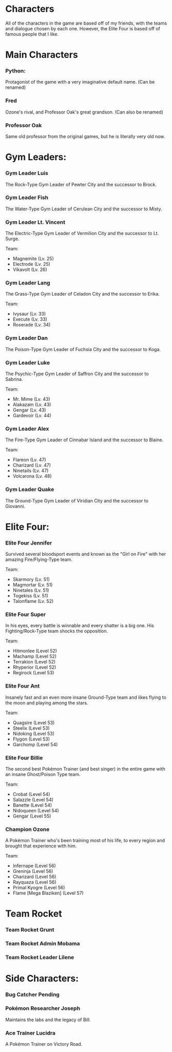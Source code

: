 # Characters

All of the characters in the game are based off of my friends, with the teams and dialogue chosen by each one. However, the Elite Four is based off of famous people that I like.



# Main Characters

### Python:

Protagonist of the game with a very imaginative default name. (Can be renamed)


### Fred
Ozone's rival, and Professor Oak's great grandson. (Can also be renamed)


### Professor Oak
Same old professor from the original games, but he is literally very old now.




# Gym Leaders:

### Gym Leader Luis
The Rock-Type Gym Leader of Pewter City and the successor to Brock.


### Gym Leader Fish
The Water-Type Gym Leader of Cerulean City and the successor to Misty.


### Gym Leader Lt. Vincent
The Electric-Type Gym Leader of Vermilion City and the successor to Lt. Surge.

Team:
- Magnemite (Lv. 25)
- Electrode (Lv. 25)
- Vikavolt (Lv. 26)


### Gym Leader Lang
The Grass-Type Gym Leader of Celadon City and the successor to Erika.

Team:
- Ivysaur (Lv. 33)
- Execute (Lv. 33)
- Roserade (Lv. 34)


### Gym Leader Dan
The Poison-Type Gym Leader of Fuchsia City and the successor to Koga.


### Gym Leader Luke
The Psychic-Type Gym Leader of Saffron City and the successor to Sabrina.

Team:
- Mr. Mime (Lv. 43)
- Alakazam (Lv. 43)
- Gengar (Lv. 43)
- Gardevoir (Lv. 44)


### Gym Leader Alex
The Fire-Type Gym Leader of Cinnabar Island and the successor to Blaine.

Team:
- Flareon (Lv. 47)
- Charizard (Lv. 47)
- Ninetails (Lv. 47)
- Volcarona (Lv. 48)


### Gym Leader Quake
The Ground-Type Gym Leader of Viridian City and the successor to Giovanni.




# Elite Four:

### Elite Four Jennifer
Survived several bloodsport events and known as the "Girl on Fire" with her amazing Fire/Flying-Type team.

Team:
- Skarmory (Lv. 51)
- Magmortar (Lv. 51)
- Ninetales (Lv. 51)
- Togekiss (Lv. 51)
- Talonflame (Lv. 52)


### Elite Four Super
In his eyes, every battle is winnable and every shatter is a big one. His Fighting/Rock-Type team shocks the opposition.

Team:
- Hitmonlee (Level 52)
- Machamp (Level 52)
- Terrakion (Level 52)
- Rhyperior (Level 52)
- Regirock (Level 53)


### Elite Four Ant
Insanely fast and an even more insane Ground-Type team and likes flying to the moon and playing among the stars.

Team:
- Quagsire (Level 53)
- Steelix (Level 53)
- Nidoking (Level 53)
- Flygon (Level 53)
- Garchomp (Level 54)


### Elite Four Billie
The second best Pokémon Trainer (and best singer) in the entire game with an insane Ghost/Poison Type team.

Team:
- Crobat (Level 54)
- Salazzle (Level 54)
- Banette (Level 54)
- Nidoqueen (Level 54)
- Gengar (Level 55)


### Champion Ozone
A Pokémon Trainer who's been training most of his life, to every region and brought that experience with him.

Team:
- Infernape (Level 56)
- Greninja (Level 56)
- Charizard (Level 56)
- Rayquaza (Level 56)
- Primal Kyogre (Level 56)
- Flame [Mega Blaziken] (Level 57)




# Team Rocket

### Team Rocket Grunt


### Team Rocket Admin Mobama


### Team Rocket Leader Lilene




# Side Characters:

### Bug Catcher Pending


### Pokémon Researcher Joseph
Maintains the labs and the legacy of Bill.


### Ace Trainer Lucidra
A Pokémon Trainer on Victory Road.
